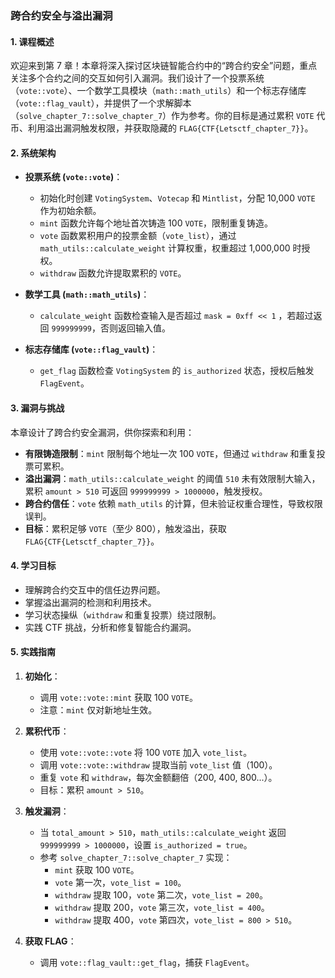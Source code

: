 ### 跨合约安全与溢出漏洞

#### 1. 课程概述
欢迎来到第 7 章！本章将深入探讨区块链智能合约中的“跨合约安全”问题，重点关注多个合约之间的交互如何引入漏洞。我们设计了一个投票系统（`vote::vote`）、一个数学工具模块（`math::math_utils`）和一个标志存储库（`vote::flag_vault`），并提供了一个求解脚本（`solve_chapter_7::solve_chapter_7`）作为参考。你的目标是通过累积 `VOTE` 代币、利用溢出漏洞触发权限，并获取隐藏的 `FLAG{CTF{Letsctf_chapter_7}}`。

#### 2. 系统架构
- **投票系统 (`vote::vote`)**：
  - 初始化时创建 `VotingSystem`、`Votecap` 和 `Mintlist`，分配 10,000 `VOTE` 作为初始余额。
  - `mint` 函数允许每个地址首次铸造 100 `VOTE`，限制重复铸造。
  - `vote` 函数累积用户的投票金额（`vote_list`），通过 `math_utils::calculate_weight` 计算权重，权重超过 1,000,000 时授权。
  - `withdraw` 函数允许提取累积的 `VOTE`。

- **数学工具 (`math::math_utils`)**：
  - `calculate_weight` 函数检查输入是否超过 `mask = 0xff << 1` ，若超过返回 `999999999`，否则返回输入值。

- **标志存储库 (`vote::flag_vault`)**：
  - `get_flag` 函数检查 `VotingSystem` 的 `is_authorized` 状态，授权后触发 `FlagEvent`。


#### 3. 漏洞与挑战
本章设计了跨合约安全漏洞，供你探索和利用：
- **有限铸造限制**：`mint` 限制每个地址一次 100 `VOTE`，但通过 `withdraw` 和重复投票可累积。
- **溢出漏洞**：`math_utils::calculate_weight` 的阈值 `510` 未有效限制大输入，累积 `amount > 510` 可返回 `999999999 > 1000000`，触发授权。
- **跨合约信任**：`vote` 依赖 `math_utils` 的计算，但未验证权重合理性，导致权限误判。
- **目标**：累积足够 `VOTE`（至少 800），触发溢出，获取 `FLAG{CTF{Letsctf_chapter_7}}`。

#### 4. 学习目标
- 理解跨合约交互中的信任边界问题。
- 掌握溢出漏洞的检测和利用技术。
- 学习状态操纵（`withdraw` 和重复投票）绕过限制。
- 实践 CTF 挑战，分析和修复智能合约漏洞。

#### 5. 实践指南
1. **初始化**：
   - 调用 `vote::vote::mint` 获取 100 `VOTE`。
   - 注意：`mint` 仅对新地址生效。

2. **累积代币**：
   - 使用 `vote::vote::vote` 将 100 `VOTE` 加入 `vote_list`。
   - 调用 `vote::vote::withdraw` 提取当前 `vote_list` 值（100）。
   - 重复 `vote` 和 `withdraw`，每次金额翻倍（200, 400, 800...）。
   - 目标：累积 `amount > 510`。

3. **触发漏洞**：
   - 当 `total_amount > 510`，`math_utils::calculate_weight` 返回 `999999999 > 1000000`，设置 `is_authorized = true`。
   - 参考 `solve_chapter_7::solve_chapter_7` 实现：
     - `mint` 获取 100 `VOTE`。
     - `vote` 第一次，`vote_list = 100`。
     - `withdraw` 提取 100，`vote` 第二次，`vote_list = 200`。
     - `withdraw` 提取 200，`vote` 第三次，`vote_list = 400`。
     - `withdraw` 提取 400，`vote` 第四次，`vote_list = 800 > 510`。

4. **获取 FLAG**：
   - 调用 `vote::flag_vault::get_flag`，捕获 `FlagEvent`。